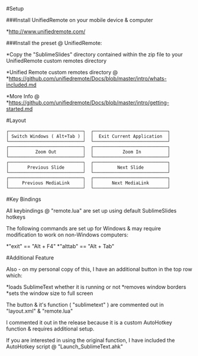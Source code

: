 
#Setup

###Install UnifiedRemote on your mobile device & computer

*http://www.unifiedremote.com/

###Install the preset @ UnifiedRemote:

*Copy the "SublimeSlides" directory contained within the zip file to your UnifiedRemote custom remotes directory

*Unified Remote custom remotes directory @
 *https://github.com/unifiedremote/Docs/blob/master/intro/whats-included.md

*More Info @
 *https://github.com/unifiedremote/Docs/blob/master/intro/getting-started.md

#Layout
```
┌────────────────────────────┐  ┌────────────────────────────┐
│ Switch Windows ( Alt+Tab ) │  │  Exit Current Application  │
└────────────────────────────┘  └────────────────────────────┘
┌────────────────────────────┐  ┌────────────────────────────┐
│          Zoom Out          │  │           Zoom In          │
└────────────────────────────┘  └────────────────────────────┘
┌────────────────────────────┐  ┌────────────────────────────┐
│       Previous Slide       │  │         Next Slide         │
└────────────────────────────┘  └────────────────────────────┘
┌────────────────────────────┐  ┌────────────────────────────┐
│     Previous MediaLink     │  │       Next MediaLink       │
└────────────────────────────┘  └────────────────────────────┘
```
#Key Bindings

All keybindings @ "remote.lua" are set up using default SublimeSlides hotkeys

The following commands are set up for Windows & may require modification to work on non-Windows computers:

*"exit"   == "Alt + F4"
*"alttab" == "Alt + Tab"

#Additional Feature

Also - on my personal copy of this, I have an additional button in the top row which:

*loads SublimeText whether it is running or not
*removes window borders
*sets the window size to full screen

The button & it's function ( "sublimetext" ) are commented out in "layout.xml" & "remote.lua"

I commented it out in the release because it is a custom AutoHotkey function & requires additional setup.

If you are interested in using the original function, I have included the AutoHotkey script @ "Launch_SublimeText.ahk"
